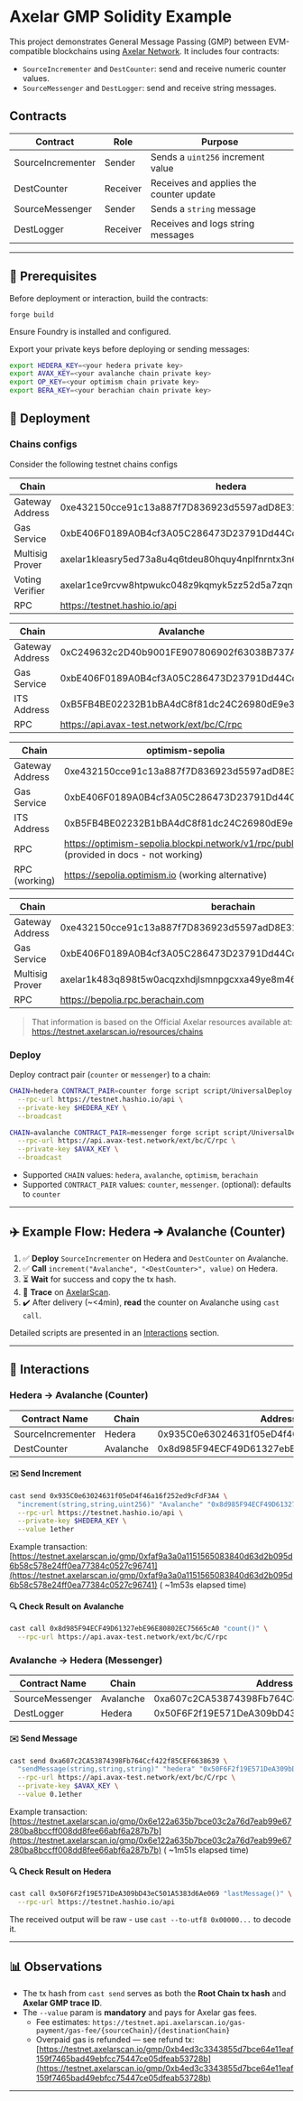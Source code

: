 # Axelar GMP Solidity Example

This project demonstrates General Message Passing (GMP) between EVM-compatible blockchains
using [Axelar Network](https://axelar.network/). It includes four contracts:

* `SourceIncrementer` and `DestCounter`: send and receive numeric counter values.
* `SourceMessenger` and `DestLogger`: send and receive string messages.

## Contracts

| Contract          | Role     | Purpose                                 |
|-------------------|----------|-----------------------------------------|
| SourceIncrementer | Sender   | Sends a `uint256` increment value       |
| DestCounter       | Receiver | Receives and applies the counter update |
| SourceMessenger   | Sender   | Sends a `string` message                |
| DestLogger        | Receiver | Receives and logs string messages       |

---

## 🔧 Prerequisites

Before deployment or interaction, build the contracts:

```shell
forge build
```

Ensure Foundry is installed and configured.

Export your private keys before deploying or sending messages:

```bash
export HEDERA_KEY=<your hedera private key>
export AVAX_KEY=<your avalanche chain private key>
export OP_KEY=<your optimism chain private key>
export BERA_KEY=<your berachian chain private key>
```

## 🚀 Deployment

### Chains configs

Consider the following testnet chains configs

| Chain           | hedera                                                            |
|-----------------|-------------------------------------------------------------------|
| Gateway Address | 0xe432150cce91c13a887f7D836923d5597adD8E31                        |
| Gas Service     | 0xbE406F0189A0B4cf3A05C286473D23791Dd44Cc6                        |
| Multisig Prover | axelar1kleasry5ed73a8u4q6tdeu80hquy4nplfnrntx3n6agm2tcx40fssjk7gj |
| Voting Verifier | axelar1ce9rcvw8htpwukc048z9kqmyk5zz52d5a7zqn9xlq2pg0mxul9mqxlx2cq |
| RPC             | https://testnet.hashio.io/api                                     |

| Chain           | Avalanche                                  |
|-----------------|--------------------------------------------|
| Gateway Address | 0xC249632c2D40b9001FE907806902f63038B737Ab |
| Gas Service     | 0xbE406F0189A0B4cf3A05C286473D23791Dd44Cc6 |
| ITS Address     | 0xB5FB4BE02232B1bBA4dC8f81dc24C26980dE9e3C |
| RPC             | https://api.avax-test.network/ext/bc/C/rpc |

| Chain           | optimism-sepolia                                                                        |
|-----------------|-----------------------------------------------------------------------------------------|
| Gateway Address | 0xe432150cce91c13a887f7D836923d5597adD8E31                                              |
| Gas Service     | 0xbE406F0189A0B4cf3A05C286473D23791Dd44Cc6                                              |
| ITS Address     | 0xB5FB4BE02232B1bBA4dC8f81dc24C26980dE9e3C                                              |
| RPC             | https://optimism-sepolia.blockpi.network/v1/rpc/public (provided in docs - not working) |
| RPC (working)   | https://sepolia.optimism.io (working alternative)                                       |

| Chain           | berachain                                                         |
|-----------------|-------------------------------------------------------------------|
| Gateway Address | 0xe432150cce91c13a887f7D836923d5597adD8E31                        |
| Gas Service     | 0xbE406F0189A0B4cf3A05C286473D23791Dd44Cc6                        |
| Multisig Prover | axelar1k483q898t5w0acqzxhdjlsmnpgcxxa49ye8m46757n8mtk70ugtsu927xw |
| RPC             | https://bepolia.rpc.berachain.com                                 |

> That information is based on the Official Axelar resources available
> at: https://testnet.axelarscan.io/resources/chains

### Deploy

Deploy contract pair (`counter` or `messenger`) to a chain:

```bash
CHAIN=hedera CONTRACT_PAIR=counter forge script script/UniversalDeploy.s.sol \
  --rpc-url https://testnet.hashio.io/api \
  --private-key $HEDERA_KEY \
  --broadcast
```

```bash
CHAIN=avalanche CONTRACT_PAIR=messenger forge script script/UniversalDeploy.s.sol \
  --rpc-url https://api.avax-test.network/ext/bc/C/rpc \
  --private-key $AVAX_KEY \
  --broadcast
```

* Supported `CHAIN` values: `hedera`, `avalanche`, `optimism`, `berachain`
* Supported `CONTRACT_PAIR` values: `counter`, `messenger`. (optional): defaults to `counter`

---

## ✈️ Example Flow: Hedera ➔ Avalanche (Counter)

1. ✅ **Deploy** `SourceIncrementer` on Hedera and `DestCounter` on Avalanche.
2. ✅ **Call** `increment("Avalanche", "<DestCounter>", value)` on Hedera.
3. ⏳ **Wait** for success and copy the tx hash.
4. 👀 **Trace** on [AxelarScan](https://testnet.axelarscan.io/).
5. ✔️ After delivery (\~<4min), **read** the counter on Avalanche using `cast call`.

Detailed scripts are presented in an [Interactions](#-interactions)
section.

---

## 🔄 Interactions

### Hedera → Avalanche (Counter)

| Contract Name     | Chain     | Address                                    |
|-------------------|-----------|--------------------------------------------|
| SourceIncrementer | Hedera    | 0x935C0e63024631f05eD4f46a16f252ed9cFdF3A4 |
| DestCounter       | Avalanche | 0x8d985F94ECF49D61327ebE96E80802EC75665cA0 |

#### ✉️ Send Increment

```bash
cast send 0x935C0e63024631f05eD4f46a16f252ed9cFdF3A4 \
  "increment(string,string,uint256)" "Avalanche" "0x8d985F94ECF49D61327ebE96E80802EC75665cA0" 1 \
  --rpc-url https://testnet.hashio.io/api \
  --private-key $HEDERA_KEY \
  --value 1ether
```

Example transaction:
[https://testnet.axelarscan.io/gmp/0xfaf9a3a0a1151565083840d63d2b095d6b58c578e24ff0ea77384c0527c96741](https://testnet.axelarscan.io/gmp/0xfaf9a3a0a1151565083840d63d2b095d6b58c578e24ff0ea77384c0527c96741) (
\~1m53s elapsed time)

#### 🔍 Check Result on Avalanche

```bash
cast call 0x8d985F94ECF49D61327ebE96E80802EC75665cA0 "count()" \
  --rpc-url https://api.avax-test.network/ext/bc/C/rpc
```

### Avalanche → Hedera (Messenger)

| Contract Name   | Chain     | Address                                    |
|-----------------|-----------|--------------------------------------------|
| SourceMessenger | Avalanche | 0xa607c2CA53874398Fb764Ccf422f85CEF6638639 |
| DestLogger      | Hedera    | 0x50F6F2f19E571DeA309bD43eC501A5383d6Ae069 |

#### ✉️ Send Message

```bash
cast send 0xa607c2CA53874398Fb764Ccf422f85CEF6638639 \
  "sendMessage(string,string,string)" "hedera" "0x50F6F2f19E571DeA309bD43eC501A5383d6Ae069" "test" \
  --rpc-url https://api.avax-test.network/ext/bc/C/rpc \
  --private-key $AVAX_KEY \
  --value 0.1ether
```

Example transaction:
[https://testnet.axelarscan.io/gmp/0x6e122a635b7bce03c2a76d7eab99e67280ba8bccff008dd8fee66abf6a287b7b](https://testnet.axelarscan.io/gmp/0x6e122a635b7bce03c2a76d7eab99e67280ba8bccff008dd8fee66abf6a287b7b) (
\~1m51s elapsed time)

#### 🔍 Check Result on Hedera

```bash
cast call 0x50F6F2f19E571DeA309bD43eC501A5383d6Ae069 "lastMessage()" \
  --rpc-url https://testnet.hashio.io/api
```

The received output will be raw - use `cast --to-utf8 0x00000...` to decode it.

---

## 📊 Observations

* The tx hash from `cast send` serves as both the **Root Chain tx hash** and **Axelar GMP trace ID**.
* The `--value` param is **mandatory** and pays for Axelar gas fees.
    * Fee estimates: `https://testnet.api.axelarscan.io/gas-payment/gas-fee/{sourceChain}/{destinationChain}`
    * Overpaid gas is refunded — see refund tx:
      [https://testnet.axelarscan.io/gmp/0xb4ed3c3343855d7bce64e11eaf159f7465bad49ebfcc75447ce05dfeab53728b](https://testnet.axelarscan.io/gmp/0xb4ed3c3343855d7bce64e11eaf159f7465bad49ebfcc75447ce05dfeab53728b)

---

